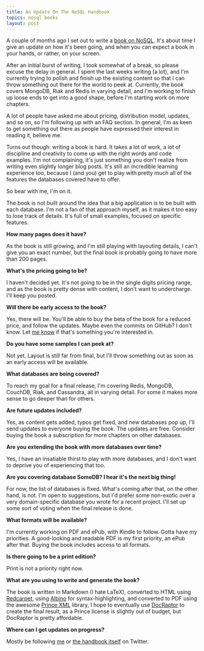 ```yaml
---
title: An Update On The NoSQL Handbook
topics: nosql books
layout: post
---
```

A couple of months ago I set out to write a [book on
NoSQL](http://nosqlhandbook.com). It's about time I give an update on how it's
been going, and when you can expect a book in your hands, or rather, on your
screen.

After an initial burst of writing, I took somewhat of a break, so please excuse
the delay in general. I spent the last weeks writing (a lot), and I'm currently
trying to polish and finish up the existing content so that I can throw
something out there for the world to peek at. Currently, the book covers
MongoDB, Riak and Redis in varying detail, and I'm working to finish up loose
ends to get into a good shape, before I'm starting work on more chapters.

A lot of people have asked me about pricing, distribution model, updates, and so
on, so I'm following up with an FAQ section. In general, I'm as keen to get
something out there as people have expressed their interest in reading it,
believe me.

Turns out though: writing a book is hard. It takes a lot of work, a lot of
discipline and creativity to come up with the right words and code examples. I'm
not complaining, it's just something you don't realize from writing even
slightly longer blog posts. It's still an incredible learning experience too,
because I (and you) get to play with pretty much all of the features the
databases covered have to offer.

So bear with me, I'm on it.

The book is not built around the idea that a big application is to be built with
each database. I'm not a fan of that approach myself, as it makes it too easy to
lose track of details. It's full of small examples, focused on specific
features.

**How many pages does it have?**

As the book is still growing, and I'm still playing with layouting details, I
can't give you an exact number, but the final book is probably going to have
more than 200 pages.

**What's the pricing going to be?**

I haven't decided yet. It's not going to be in the single digits pricing range,
and as the book is pretty dense with content, I don't want to undercharge. I'll
keep you posted.

**Will there be early access to the book?**

Yes, there will be. You'll be able to buy the beta of the book for a reduced
price, and follow the updates. Maybe even the commits on GitHub? I don't know.
Let [me know](mailto:meyer@paperplanes.de) if that's something you're interested
in.

**Do you have some samples I can peek at?**

Not yet. Layout is still far from final, but I'll throw something out as soon as
an early access will be available.

**What databases are being covered?**

To reach my goal for a final release, I'm covering Redis, MongoDB, CouchDB,
Riak, and Cassandra, all in varying detail. For some it makes more sense to go
deeper than for others.

**Are future updates included?**

Yes, as content gets added, typos get fixed, and new databases pop up, I'll send
updates to everyone buying the book. The updates are free. Consider buying the
book a subscription for more chapters on other databases.

**Are you extending the book with more databases over time?**

Yes, I have an insatiable thirst to play with more databases, and I don't want
to deprive you of experiencing that too.

**Are you covering database SomeDB? I hear it's the next big thing!**

For now, the list of databases is fixed. What's coming after that, on the other
hand, is not. I'm open to suggestions, but I'd prefer some non-exotic over a
very domain-specific database you wrote for a recent project. I'll set up some
sort of voting when the final release is done.

**What formats will be available?**

I'm currently working on PDF and ePub, with Kindle to follow. Gotta have my
priorities. A good-looking and readable PDF is my first priority, an ePub after
that. Buying the book includes access to all formats.

**Is there going to be a print edition?**

Print is not a priority right now.

**What are you using to write and generate the book?**

The book is written in Markdown (I hate LaTeX), converted to HTML using
[Redcarpet](https://github.com/tanoku/redcarpet), using
[Albino](https://github.com/github/albino) for syntax-highlighting, and
converted to PDF using the awesome [Prince XML](http://www.princexml.com/)
library, I hope to eventually use [DocRaptor](http://docraptor.com/) to create
the final result, as a Prince license is slightly out of budget, but DocRaptor
is pretty affordable.

**Where can I get updates on progress?**

Mostly be following [me](http://twitter.com/roidrage) or [the handbook
itself](http://twitter.com/nosqlhandbook) on Twitter.
